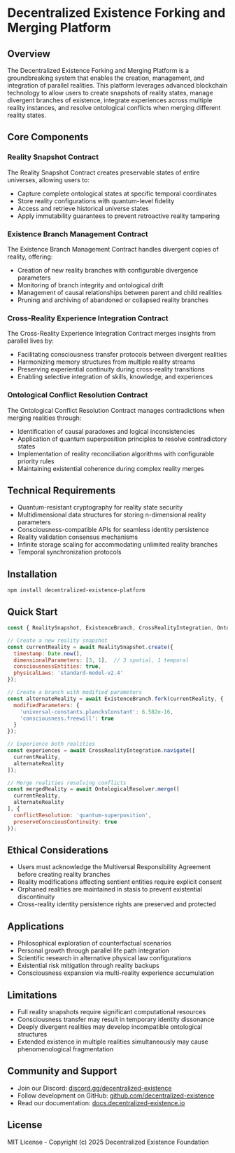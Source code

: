 # Decentralized Existence Forking and Merging Platform

## Overview

The Decentralized Existence Forking and Merging Platform is a groundbreaking system that enables the creation, management, and integration of parallel realities. This platform leverages advanced blockchain technology to allow users to create snapshots of reality states, manage divergent branches of existence, integrate experiences across multiple reality instances, and resolve ontological conflicts when merging different reality states.

## Core Components

### Reality Snapshot Contract
The Reality Snapshot Contract creates preservable states of entire universes, allowing users to:
- Capture complete ontological states at specific temporal coordinates
- Store reality configurations with quantum-level fidelity
- Access and retrieve historical universe states
- Apply immutability guarantees to prevent retroactive reality tampering

### Existence Branch Management Contract
The Existence Branch Management Contract handles divergent copies of reality, offering:
- Creation of new reality branches with configurable divergence parameters
- Monitoring of branch integrity and ontological drift
- Management of causal relationships between parent and child realities
- Pruning and archiving of abandoned or collapsed reality branches

### Cross-Reality Experience Integration Contract
The Cross-Reality Experience Integration Contract merges insights from parallel lives by:
- Facilitating consciousness transfer protocols between divergent realities
- Harmonizing memory structures from multiple reality streams
- Preserving experiential continuity during cross-reality transitions
- Enabling selective integration of skills, knowledge, and experiences

### Ontological Conflict Resolution Contract
The Ontological Conflict Resolution Contract manages contradictions when merging realities through:
- Identification of causal paradoxes and logical inconsistencies
- Application of quantum superposition principles to resolve contradictory states
- Implementation of reality reconciliation algorithms with configurable priority rules
- Maintaining existential coherence during complex reality merges

## Technical Requirements

- Quantum-resistant cryptography for reality state security
- Multidimensional data structures for storing n-dimensional reality parameters
- Consciousness-compatible APIs for seamless identity persistence
- Reality validation consensus mechanisms
- Infinite storage scaling for accommodating unlimited reality branches
- Temporal synchronization protocols

## Installation

```
npm install decentralized-existence-platform
```

## Quick Start

```javascript
const { RealitySnapshot, ExistenceBranch, CrossRealityIntegration, OntologicalResolver } = require('decentralized-existence-platform');

// Create a new reality snapshot
const currentReality = await RealitySnapshot.create({
  timestamp: Date.now(),
  dimensionalParameters: [3, 1],  // 3 spatial, 1 temporal
  consciousnessEntities: true,
  physicalLaws: 'standard-model-v2.4'
});

// Create a branch with modified parameters
const alternateReality = await ExistenceBranch.fork(currentReality, {
  modifiedParameters: {
    'universal-constants.plancksConstant': 6.582e-16,
    'consciousness.freewill': true
  }
});

// Experience both realities
const experiences = await CrossRealityIntegration.navigate([
  currentReality,
  alternateReality
]);

// Merge realities resolving conflicts
const mergedReality = await OntologicalResolver.merge([
  currentReality,
  alternateReality
], {
  conflictResolution: 'quantum-superposition',
  preserveConsciousContinuity: true
});
```

## Ethical Considerations

- Users must acknowledge the Multiversal Responsibility Agreement before creating reality branches
- Reality modifications affecting sentient entities require explicit consent
- Orphaned realities are maintained in stasis to prevent existential discontinuity
- Cross-reality identity persistence rights are preserved and protected

## Applications

- Philosophical exploration of counterfactual scenarios
- Personal growth through parallel life path integration
- Scientific research in alternative physical law configurations
- Existential risk mitigation through reality backups
- Consciousness expansion via multi-reality experience accumulation

## Limitations

- Full reality snapshots require significant computational resources
- Consciousness transfer may result in temporary identity dissonance
- Deeply divergent realities may develop incompatible ontological structures
- Extended existence in multiple realities simultaneously may cause phenomenological fragmentation

## Community and Support

- Join our Discord: [discord.gg/decentralized-existence](https://discord.gg/decentralized-existence)
- Follow development on GitHub: [github.com/decentralized-existence](https://github.com/decentralized-existence)
- Read our documentation: [docs.decentralized-existence.io](https://docs.decentralized-existence.io)

## License

MIT License - Copyright (c) 2025 Decentralized Existence Foundation

